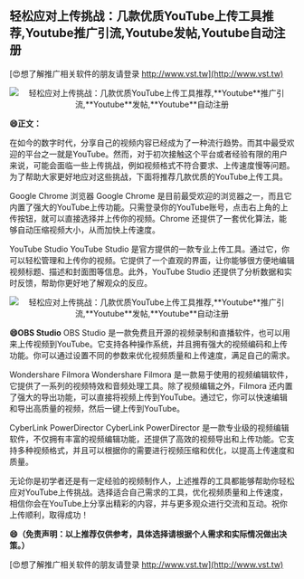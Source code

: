 ## **轻松应对上传挑战：几款优质YouTube上传工具推荐,**Youtube**推广引流,**Youtube**发帖,**Youtube**自动注册**

[😍想了解推广相关软件的朋友请登录 http://www.vst.tw](http://www.vst.tw)

 <center><img src="https://vst.tw/MP4/tuiguang/png/6.png" alt="轻松应对上传挑战：几款优质YouTube上传工具推荐,**Youtube**推广引流,**Youtube**发帖,**Youtube**自动注册"></center>

**😄正文：**

在如今的数字时代，分享自己的视频内容已经成为了一种流行趋势。而其中最受欢迎的平台之一就是YouTube。然而，对于初次接触这个平台或者经验有限的用户来说，可能会面临一些上传挑战，例如视频格式不符合要求、上传速度慢等问题。为了帮助大家更好地应对这些挑战，下面将推荐几款优质的YouTube上传工具。

Google Chrome 浏览器
Google Chrome 是目前最受欢迎的浏览器之一，而且它内置了强大的YouTube上传功能。只需登录你的YouTube账号，点击右上角的上传按钮，就可以直接选择并上传你的视频。Chrome 还提供了一套优化算法，能够自动压缩视频大小，从而加快上传速度。

YouTube Studio
YouTube Studio 是官方提供的一款专业上传工具。通过它，你可以轻松管理和上传你的视频。它提供了一个直观的界面，让你能够很方便地编辑视频标题、描述和封面图等信息。此外，YouTube Studio 还提供了分析数据和实时反馈，帮助你更好地了解观众的反应。

 <center><img src="https://vst.tw/MP4/tuiguang/png/0.png" alt="轻松应对上传挑战：几款优质YouTube上传工具推荐,**Youtube**推广引流,**Youtube**发帖,**Youtube**自动注册"></center>

**😄OBS Studio**
OBS Studio 是一款免费且开源的视频录制和直播软件，也可以用来上传视频到YouTube。它支持各种操作系统，并且拥有强大的视频编码和上传功能。你可以通过设置不同的参数来优化视频质量和上传速度，满足自己的需求。

Wondershare Filmora
Wondershare Filmora 是一款易于使用的视频编辑软件，它提供了一系列的视频特效和音频处理工具。除了视频编辑之外，Filmora 还内置了强大的导出功能，可以直接将视频上传到YouTube。通过它，你可以快速编辑和导出高质量的视频，然后一键上传到YouTube。

CyberLink PowerDirector
CyberLink PowerDirector 是一款专业级的视频编辑软件，不仅拥有丰富的视频编辑功能，还提供了高效的视频导出和上传功能。它支持多种视频格式，并且可以根据你的需要进行视频压缩和优化，以提高上传速度和质量。

无论你是初学者还是有一定经验的视频制作人，上述推荐的工具都能够帮助你轻松应对YouTube上传挑战。选择适合自己需求的工具，优化视频质量和上传速度，相信你会在YouTube上分享出精彩的内容，并与更多观众进行交流和互动。祝你上传顺利，取得成功！

**😄（免责声明：以上推荐仅供参考，具体选择请根据个人需求和实际情况做出决策。）**

[😍想了解推广相关软件的朋友请登录 http://www.vst.tw](http://www.vst.tw)




